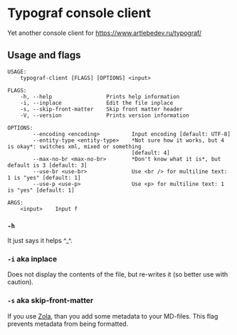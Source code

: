 # Typograf console client

Yet another console client for https://www.artlebedev.ru/typograf/

## Usage and flags

```
USAGE:
    typograf-client [FLAGS] [OPTIONS] <input>

FLAGS:
    -h, --help                 Prints help information
    -i, --inplace              Edit the file inplace
    -s, --skip-front-matter    Skip front matter header
    -V, --version              Prints version information

OPTIONS:
        --encoding <encoding>          Input encoding [default: UTF-8]
        --entity-type <entity-type>    *Not sure how it works, but 4 is okay*: switches xml, mixed or something
                                       [default: 4]
        --max-no-br <max-no-br>        *Don't know what it is*, but default is 3 [default: 3]
        --use-br <use-br>              Use <br /> for multiline text: 1 is "yes" [default: 1]
        --use-p <use-p>                Use <p> for multiline text: 1 is "yes" [default: 1]

ARGS:
    <input>    Input f
```

### `-h`

It just says it helps ^_^.

### `-i` aka inplace

Does not display the contents of the file, but re-writes it (so better use with caution).

### `-s` aka skip-front-matter

If you use [Zola](https://www.getzola.org/), than you add some metadata to your MD-files.
This flag prevents metadata from being formatted.

